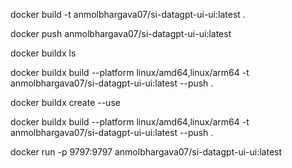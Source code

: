 <!-- first step 
(While creating a new image dont forget to change this name anmolbhargava07/sbi-ui to anmolbhargava07/new-name) --> 
docker build -t anmolbhargava07/si-datagpt-ui-ui:latest .

<!-- second step -->
docker push anmolbhargava07/si-datagpt-ui-ui:latest

<!-- Third step -->
docker buildx ls
 
<!-- Fourth step -->
 docker buildx build --platform linux/amd64,linux/arm64 -t anmolbhargava07/si-datagpt-ui-ui:latest --push .

 <!-- If error comes (for ex : multi-platform issue, then run other command) -->
 docker buildx create --use

 <!-- Then again run  -->
docker buildx build --platform linux/amd64,linux/arm64 -t anmolbhargava07/si-datagpt-ui-ui:latest --push .

<!-- run the docker app in local-->
docker run -p 9797:9797 anmolbhargava07/si-datagpt-ui-ui:latest 